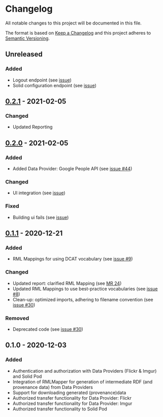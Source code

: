 # Changelog

All notable changes to this project will be documented in this file.

The format is based on [Keep a Changelog](http://keepachangelog.com/en/1.0.0/)
and this project adheres to [Semantic Versioning](http://semver.org/spec/v2.0.0.html).

## Unreleased

### Added

- Logout endpoint (see [issue](https://gitlab.ilabt.imec.be/prov4itdata-dapsi/web-app/-/issues/53))
- Solid configuration endpoint (see [issue](https://gitlab.ilabt.imec.be/prov4itdata-dapsi/web-app/-/issues/59))

## [0.2.1] - 2021-02-05

### Changed

- Updated Reporting

## [0.2.0] - 2021-02-05

### Added

- Added Data Provider: Google People API (see [issue #44](https://gitlab.ilabt.imec.be/prov4itdata-dapsi/web-app/-/issues/44))

### Changed

- UI integration (see [issue](https://gitlab.ilabt.imec.be/prov4itdata-dapsi/web-app/-/issues/45))

### Fixed

- Building ui fails (see [issue](https://gitlab.ilabt.imec.be/prov4itdata-dapsi/web-app/-/issues/50))

## [0.1.1] - 2020-12-21

### Added

- RML Mappings for using DCAT vocabulary (see [issue #9](https://gitlab.ilabt.imec.be/prov4itdata-dapsi/web-app/-/issues/9))

### Changed

- Updated report: clarified RML Mapping (see [MR 24](https://gitlab.ilabt.imec.be/prov4itdata-dapsi/web-app/-/merge_requests/24))
- Updated RML Mappings to use best-practice vocabularies (see [issue #8](https://gitlab.ilabt.imec.be/prov4itdata-dapsi/web-app/-/issues/8))
- Clean-up: optimized imports, adhering to filename convention (see [issue #30](https://gitlab.ilabt.imec.be/prov4itdata-dapsi/web-app/-/issues/30))

### Removed

- Deprecated code  (see [issue #30](https://gitlab.ilabt.imec.be/prov4itdata-dapsi/web-app/-/issues/30))

## 0.1.0 - 2020-12-03

### Added

- Authentication and authorization with Data Providers (Flickr & Imgur) and Solid Pod
- Integration of RMLMapper for generation of intermediate RDF (and provenance data) from Data Providers
- Support for downloading generated (provenance)data
- Authorized transfer functionality for Data Provider: Flickr
- Authorized transfer functionality for Data Provider: Imgur
- Authorized transfer functionality to Solid Pod

[0.2.1]: https://github.com/RMLio/prov4itdata-web-app/compare/v0.2.0...v0.2.1
[0.2.0]: https://github.com/RMLio/prov4itdata-web-app/compare/v0.1.1...v0.2.0
[0.1.1]: https://github.com/RMLio/prov4itdata-web-app/compare/v0.1.0...v0.1.1
